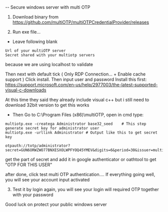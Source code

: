 -- Secure windows server with multi OTP

1. Download binary from https://github.com/multiOTP/multiOTPCredentialProvider/releases

2. Run exe file...
- Leave following blank
```
Url of your multiOTP server
Secret shared with your multiotp servers 
```
because we are using localhost to validate

Then next with default tick ( Only RDP Connection... + Enable cache support )
Click install. Then input user and password
Install this first: https://support.microsoft.com/en-us/help/2977003/the-latest-supported-visual-c-downloads

At this time they said they already include visual c++ but i still need to download 32bit version to get this works

- Then Go to C:\Program Files (x86)\multiOTP, open in cmd
type:
```
multiotp.exe -createga Administrator base32_seed    # This step generate secret key for administrator user 
multiotp.exe -urllink Administrator # Output like this to get secret key

otpauth://totp/administrator?secret=GUN6ORWZWO77BNXESXOLWPFYOQ45YMEV&digits=6&period=30&issuer=multiOTP
```

get the part of secret and add it in google authenticator or oathtool to get "OTP FOR THIS USER"

after done, click test multi OTP authentication....
If everything going well, you will see your account input activated

3. Test it by login again, you will see your login will required OTP together with your password

Good luck on protect your public windows server
